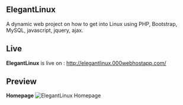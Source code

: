 ElegantLinux
------------------------------
A dynamic web project on how to get into Linux using PHP, Bootstrap, MySQL, javascript, jquery, ajax.


Live
----------------------------------
**ElegantLinux** is live on : http://elegantlinux.000webhostapp.com/


Preview
------------------------------

**Homepage**
![ElegantLinux Homepage](https://i.imgur.com/jT9Gkvy.png)
